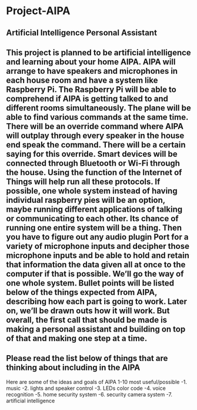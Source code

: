 # Project-AIPA

Artificial Intelligence Personal Assistant
--------------------------------------------------------------------------------------
This project is planned to be artificial intelligence and learning about your home AIPA. 
AIPA will arrange to have speakers and microphones in each house room and have a system like Raspberry Pi.
The Raspberry Pi will be able to comprehend if AIPA  is getting talked to and different rooms simultaneously. 
The plane will be able to find various commands at the same time.
There will be an override command where AIPA  will outplay through every speaker in the house end speak the command.
There will be a certain saying for this override. Smart devices will be connected through Bluetooth or Wi-Fi through the house. 
Using the function of the Internet of Things will help run all these protocols.
If possible, one whole system instead of having individual raspberry pies will be an option,
maybe running different applications of talking or communicating to each other.
Its chance of running one entire system will be a thing.
Then you have to figure out any audio plugin Port for a variety of microphone inputs and decipher
those microphone inputs and be able to hold and retain that information the data given all at once to the computer if that is possible.
We’ll go the way of one whole system. Bullet points will be listed below of the things expected from AIPA, 
describing how each part is going to work. Later on, we’ll be drawn outs how it will work. 
But overall, the first call that should be made is making a personal assistant and building on top of that and making one step at a time. 
--------------------------------------------------------------------------------------
Please read the list below of things that are thinking about including in the AIPA
-------------------------------------------------------------------------
Here are some of the ideas and goals of AIPA 1-10 most useful/possible 
-1. music
-2. lights and speaker control
-3. LEDs color  code 
-4. voice recognition 
-5. home security system
-6. security camera system
-7. artificial intelligence
